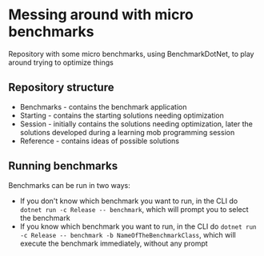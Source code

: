 # Messing around with micro benchmarks

Repository with some micro benchmarks, using BenchmarkDotNet, to play around trying to optimize things

## Repository structure

- Benchmarks - contains the benchmark application
- Starting - contains the starting solutions needing optimization
- Session - initially contains the solutions needing optimization, later the solutions developed during a learning mob programming session
- Reference - contains ideas of possible solutions

## Running benchmarks

Benchmarks can be run in two ways:

- If you don't know which benchmark you want to run, in the CLI do `dotnet run -c Release -- benchmark`, which will prompt you to select the benchmark
- If you know which benchmark you want to run, in the CLI do `dotnet run -c Release -- benchmark -b NameOfTheBenchmarkClass`, which will execute the benchmark immediately, without any prompt